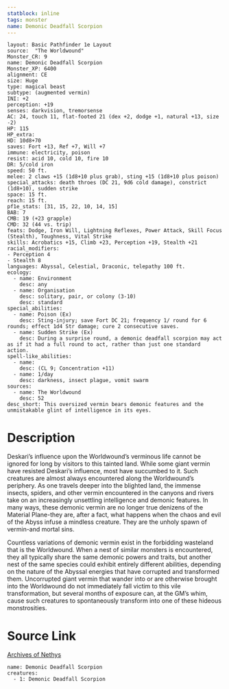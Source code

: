 ```yaml
---
statblock: inline
tags: monster
name: Demonic Deadfall Scorpion
---
```

```statblock
layout: Basic Pathfinder 1e Layout
source:  "The Worldwound"
Monster_CR: 9
name: Demonic Deadfall Scorpion
Monster_XP: 6400
alignment: CE
size: Huge
type: magical beast
subtype: (augmented vermin)
INI: +2
perception: +19
senses: darkvision, tremorsense
AC: 24, touch 11, flat-footed 21 (dex +2, dodge +1, natural +13, size -2)
HP: 115
HP_extra: 
HD: 10d8+70
saves: Fort +13, Ref +7, Will +7
immune: electricity, poison
resist: acid 10, cold 10, fire 10
DR: 5/cold iron
speed: 50 ft.
melee: 2 claws +15 (1d8+10 plus grab), sting +15 (1d8+10 plus poison)
special_attacks: death throes (DC 21, 9d6 cold damage), constrict (1d8+10), sudden strike
space: 15 ft.
reach: 15 ft.
pf1e_stats: [31, 15, 22, 10, 14, 15]
BAB: 7
CMB: 19 (+23 grapple)
CMD: 32 (44 vs. trip)
feats: Dodge, Iron Will, Lightning Reflexes, Power Attack, Skill Focus (Stealth), Toughness, Vital Strike
skills: Acrobatics +15, Climb +23, Perception +19, Stealth +21
racial_modifiers:
- Perception 4
- Stealth 8
languages: Abyssal, Celestial, Draconic, telepathy 100 ft.
ecology:
  - name: Environment
    desc: any
  - name: Organisation
    desc: solitary, pair, or colony (3-10)
    desc: standard
special_abilities:
  - name: Poison (Ex)
    desc: Sting-injury; save Fort DC 21; frequency 1/ round for 6 rounds; effect 1d4 Str damage; cure 2 consecutive saves.
  - name: Sudden Strike (Ex)
    desc: During a surprise round, a demonic deadfall scorpion may act as if it had a full round to act, rather than just one standard action.
spell-like_abilities:
  - name:
    desc: (CL 9; Concentration +11)
  - name: 1/day
    desc: darkness, insect plague, vomit swarm
sources:
  - name: The Worldwound
    desc: 52
desc_short: This oversized vermin bears demonic features and the unmistakable glint of intelligence in its eyes. 
```
# Description
Deskari’s influence upon the Worldwound’s verminous life cannot be ignored for long by visitors to this tainted land. While some giant vermin have resisted Deskari’s influence, most have succumbed to it. Such creatures are almost always encountered along the Worldwound’s periphery. As one travels deeper into the blighted land, the immense insects, spiders, and other vermin encountered in the canyons and rivers take on an increasingly unsettling intelligence and demonic features. In many ways, these demonic vermin are no longer true denizens of the Material Plane-they are, after a fact, what happens when the chaos and evil of the Abyss infuse a mindless creature. They are the unholy spawn of vermin-and mortal sins. 

Countless variations of demonic vermin exist in the forbidding wasteland that is the Worldwound. When a nest of similar monsters is encountered, they all typically share the same demonic powers and traits, but another nest of the same species could exhibit entirely different abilities, depending on the nature of the Abyssal energies that have corrupted and transformed them. Uncorrupted giant vermin that wander into or are otherwise brought into the Worldwound do not immediately fall victim to this vile transformation, but several months of exposure can, at the GM’s whim, cause such creatures to spontaneously transform into one of these hideous monstrosities.
# Source Link
[Archives of Nethys](https://aonprd.com/MonsterDisplay.aspx?ItemName=Demonic%20Deadfall%20Scorpion)
```encounter-table
name: Demonic Deadfall Scorpion
creatures:
  - 1: Demonic Deadfall Scorpion
```
